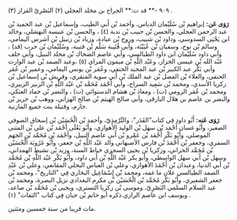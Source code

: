 ٩٠٩ -** قد ت:** الجراح بن مخلد العجلي (٢) البَصْرِيّ القزاز (٣) .

**رَوَى عَن:** إبراهيم بْن سُلَيْمان الدباس، وأحمد بْن أَبي الطيب، وإسماعيل بْن عبد الحميد بْن عبد الرحمن العجلي، والحسن بْن حبيب بْن ندبة (٤) ، والحسن بْن عنبسة النهشلي، وخالد ابن يَحْيَى السدوسي، وداود بْن شبيب، وروح بْن عبادة، وزياد بْن زنبيل بْن أشرس اليمامي، وسالم بْن نوح، وسفيان بْن عُيَيْنَة، وأبي قُتَيبة سَلْم بْن قتيبة، وسُلَيْمان بْن حرب (قد) ، وأبي داود سُلَيْمان ابن داود الطيالسي، وأبي عاصم الضحاك بْن مخلد النبيل، وأبي خلف عَبْد الله بْن عيسى الخزاز، وعَبْد اللَّهِ بْن ميمون المراي (٥) ،وعبد الصمد بْن عبد الوارث وأبي بَكْر عبد الكبير بْن عبد المجيد الحنفي، وعُمَر بْن يونس اليمامي، وعمير بْن عُمَر الحنفي، والعلاء بْن الفضل بْن عبد الملك بْن أَبي سوية المنقري، وقريش بْن إسماعيل بْن زكريا الأسدي، ومحمد بْن سَعِيد السراج، وأبي أَحْمَد مُحَمَّد بْن عَبْد اللَّهِ بْن الزبير الزبيري، ومحمد بْن عُمَر الرومي (ت) ، ومعاذ بْن هشام الدستوائي (ت) ، والنضر بْن حماد العتكي، والنضر بن عاصم بن هلال البارقي، وأبي صالح الهيثم بْن صالح الهزاني، ووهب بْن جرير بْن حازم، وقتيلة بنت جميع المازنية.

**رَوَى عَنه:** أَبُو داود فِي كتاب"القَدَر"، والتِّرْمِذِيّ، وأحمد بْن الْحُسَيْن بْن إسحاق الصوفي الصغير، وأَبُو غسان أَحْمَد بْن سهل بْن الوليد الأهوازي، وأَبُو يَعْلَى أَحْمَد بْن علي بْن المثنى الموصلي، وأَبُو بَكْر أَحْمَد بْن عَمْرو بْن أَبي عاصم النبيل، وأَحْمَد بْن مُحَمَّد بْن الجهم السمري، وجعفر بْن أَحْمَدَ بْن فارس الأصبهاني والد عَبْد اللَّهِ بْن جعفر، وأَبُو عَرُوبَة الْحُسَيْن بْن مُحَمَّد الحراني، وزكريا بْن يحيى السجزي خياط السنة، وزيد بْن نشيط الهمداني، وسهل بْن أَبي سهل الواسطي، وأبو بكر عَبْد اللَّهِ بْن أَبي داود، وأَبُو بَكْر عَبْد اللَّهِ بْن مُحَمَّد بْن أَبي الدنيا، وعبدان بْن أَحْمَدَ الأهوازي، وعلي بْن العباس البجلي المقانعي، وعلي بْن عَبْدِ الصمد الطيالسي علان ما غمه، ومحمد بْن إِسْمَاعِيل البخاري فِي "التاريخ"، ومحمد بْن جعفر الشعيري، وأَبُو بَكْر مُحَمَّد بْن الْحُسَيْن بْن مكرم البغدادي نزيل البصرة، ومحمد بْن عبد السلام السلمي البَصْرِيّ، وموسى بْن زكريا التستري، ويحيى بْن مُحَمَّد بْن صاعد، ويوسف ابن عاصم الرازي.ذكره أبو حاتم بْن حبان فِي كتاب "الثقات" (١) .

مات قريبا من سنة خمسين ومئتين.